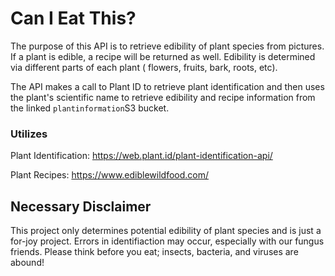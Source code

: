 # Can I Eat This?

The purpose of this API is to retrieve edibility of plant species from pictures. If a plant is edible, a recipe will be returned as well. Edibility is determined via different parts of each plant ( flowers, fruits, bark, roots, etc).

The API makes a call to Plant ID to retrieve plant identification and then uses the plant's scientific name to retrieve edibility and recipe information from the linked `plantinformation`S3 bucket.

### Utilizes

Plant Identification: https://web.plant.id/plant-identification-api/

Plant Recipes: https://www.ediblewildfood.com/

## Necessary Disclaimer

This project only determines potential edibility of plant species and is just a for-joy project. Errors in identifiaction may occur, especially with our fungus friends. Please think before you eat; insects, bacteria, and viruses are abound!
